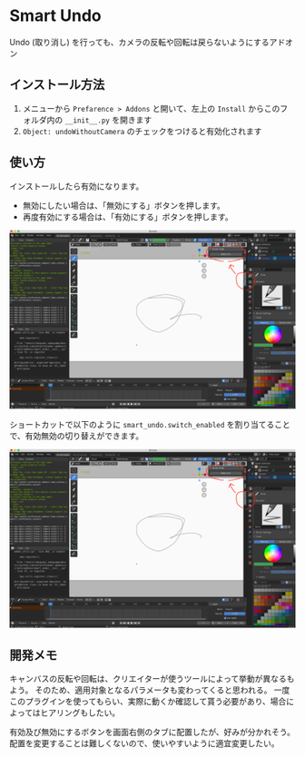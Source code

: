 # Smart Undo

Undo (取り消し) を行っても、カメラの反転や回転は戻らないようにするアドオン

## インストール方法

1. メニューから `Prefarence > Addons` と開いて、左上の `Install` からこのフォルダ内の `__init__.py` を開きます
2. `Object: undoWithoutCamera` のチェックをつけると有効化されます

## 使い方

インストールしたら有効になります。

- 無効にしたい場合は、「無効にする」ボタンを押します。
- 再度有効にする場合は、「有効にする」ボタンを押します。

![usage](./img/usage.png)

ショートカットで以下のように `smart_undo.switch_enabled` を割り当てることで、有効無効の切り替えができます。

![usage](./img/usage.png)

## 開発メモ

キャンバスの反転や回転は、クリエイターが使うツールによって挙動が異なるもよう。
そのため、適用対象となるパラメータも変わってくると思われる。
一度このプラグインを使ってもらい、実際に動くか確認して貰う必要があり、場合によってはヒアリングもしたい。

有効及び無効にするボタンを画面右側のタブに配置したが、好みが分かれそう。
配置を変更することは難しくないので、使いやすいように適宜変更したい。
